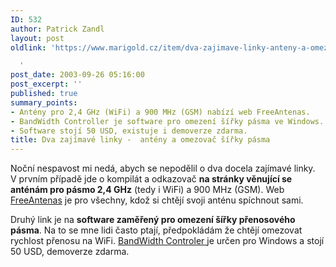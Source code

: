 ```yaml
---
ID: 532
author: Patrick Zandl
layout: post
oldlink: 'https://www.marigold.cz/item/dva-zajimave-linky-anteny-a-omezovac-sirky-pasma

  '
post_date: 2003-09-26 05:16:00
post_excerpt: ''
published: true
summary_points:
- Antény pro 2,4 GHz (WiFi) a 900 MHz (GSM) nabízí web FreeAntenas.
- BandWidth Controller je software pro omezení šířky pásma ve Windows.
- Software stojí 50 USD, existuje i demoverze zdarma.
title: Dva zajímavé linky -  antény a omezovač šířky pásma
---
```


<p>
Noční nespavost mi nedá, abych se nepodělil o dva docela zajímavé linky.&#160; V prvním případě jde o kompilát a odkazovač <STRONG>na stránky věnující se anténám pro pásmo 2,4 GHz</STRONG> (tedy i WiFi) a 900 MHz (GSM). Web <A href="http://www.freeantennas.com/" target=_blank>FreeAntenas</A> je pro všechny, kdož si chtějí svoji anténu spíchnout sami. </p>

<p>
Druhý link je na <STRONG>software zaměřený pro omezení šířky přenosového pásma</STRONG>. Na to se mne lidi často ptají, předpokládám že chtějí omezovat rychlost přenosu na WiFi. <A href="http://bandwidthcontroller.com/" target=_blank>BandWidth Controler </A>je určen pro Windows a stojí 50 USD, demoverze zdarma. </p>